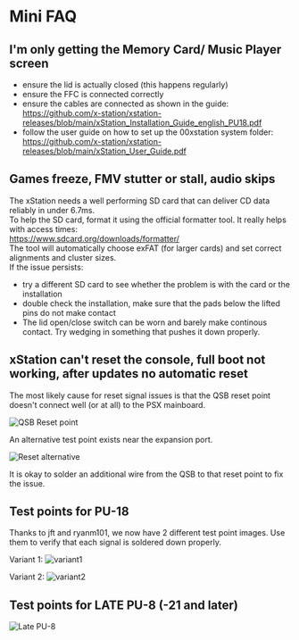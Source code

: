 # Mini FAQ

## I'm only getting the Memory Card/ Music Player screen
- ensure the lid is actually closed (this happens regularly) 
- ensure the FFC is connected correctly 
- ensure the cables are connected as shown in the guide:   
  https://github.com/x-station/xstation-releases/blob/main/xStation_Installation_Guide_english_PU18.pdf
- follow the user guide on how to set up the 00xstation system folder:   
  https://github.com/x-station/xstation-releases/blob/main/xStation_User_Guide.pdf
  
## Games freeze, FMV stutter or stall, audio skips
The xStation needs a well performing SD card that can deliver CD data reliably in under 6.7ms.   
To help the SD card, format it using the official formatter tool. It really helps with access times:   
https://www.sdcard.org/downloads/formatter/   
The tool will automatically choose exFAT (for larger cards) and set correct alignments and cluster sizes.   
If the issue persists:
- try a different SD card to see whether the problem is with the card or the installation
- double check the installation, make sure that the pads below the lifted pins do not make contact
- The lid open/close switch can be worn and barely make continous contact. Try wedging in something that pushes it down properly.   

## xStation can't reset the console, full boot not working, after updates no automatic reset
The most likely cause for reset signal issues is that the QSB reset point doesn't connect well (or at all) to the PSX mainboard.   

![QSB Reset point](https://i.imgur.com/xuve2ri.png)

An alternative test point exists near the expansion port.   

![Reset alternative](https://i.imgur.com/QgGQPQ8.png)

It is okay to solder an additional wire from the QSB to that reset point to fix the issue.

## Test points for PU-18   
Thanks to jft and ryanm101, we now have 2 different test point images. Use them to verify that each signal is soldered down properly.

Variant 1:
![variant1](https://user-images.githubusercontent.com/5185337/100875797-6641d680-349e-11eb-85f8-eb8d9cd4f155.jpg)   

Variant 2:
![variant2](https://i.imgur.com/doQvJGf.jpeg)   


## Test points for LATE PU-8 (-21 and later)

![Late PU-8](https://i.imgur.com/gTHg3ca.jpeg)   
